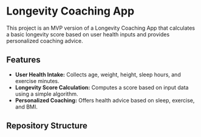 # Longevity Coaching App

This project is an MVP version of a Longevity Coaching App that calculates a basic longevity score based on user health inputs and provides personalized coaching advice.

## Features
- **User Health Intake:** Collects age, weight, height, sleep hours, and exercise minutes.
- **Longevity Score Calculation:** Computes a score based on input data using a simple algorithm.
- **Personalized Coaching:** Offers health advice based on sleep, exercise, and BMI.

## Repository Structure
